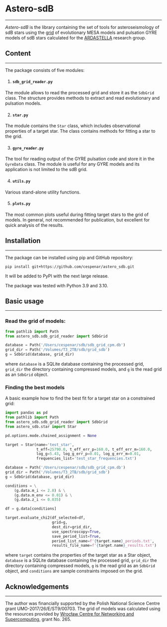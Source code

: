 # Astero-sdB

***
_Astero-sdB_ is the library containing the set of tools for
asteroseismology of sdB stars using the
[grid](https://sdb-grid-viewer.herokuapp.com) of evolutionary
MESA models and pulsation GYRE models of sdB stars calculated for
the [ARDASTELLA](https://ardastella.up.krakow.pl/) research group.

## Content

***
The package consists of five modules:

1. #### `sdb_grid_reader.py`
The module allows to read the processed grid and store it as the `SdbGrid`
class. The structure provides methods to extract and read evolutionary
and pulsation models.

2. #### `star.py`
The module contains the `Star` class, which includes observational properties
of a target star. The class contains methods for fitting a star to the grid.

3. #### `gyre_reader.py`
The tool for reading output of the GYRE pulsation code and store it in the
`GyreData` class. The module is useful for any GYRE models and its application
is not limited to the sdB grid.

4. #### `utils.py`
Various stand-alone utility functions.

5. #### `plots.py`
The most common plots useful during fitting target stars
to the grid of models. In general, not recommended for publication, but
excellent for quick analysis of the results.

## Installation

***
The package can be installed using pip and GitHub repository:

    pip install git+https://github.com/cespenar/astero_sdb.git

It will be added to PyPI with the next large release.

The package was tested with Python 3.9 and 3.10.

## Basic usage

***

### Read the grid of models:

```python
from pathlib import Path
from astero_sdb.sdb_grid_reader import SdbGrid

database = Path('/Users/cespenar/sdb/sdb_grid_cpm.db')
grid_dir = Path('/Volumes/T3_2TB/sdb/grid_sdb')
g = SdbGrid(database, grid_dir)
```

where `database` is a SQLite database containing the processed grid,
`grid_dir` the directory containing compressed models, and `g` is the read grid
as an `SdbGrid` object.

### Finding the best models

A basic example how to find the best fit for a target star on a constrained
grid:

```python
import pandas as pd
from pathlib import Path
from astero_sdb.sdb_grid_reader import SdbGrid
from astero_sdb.star import Star

pd.options.mode.chained_assignment = None

target = Star(name='test_star',
              t_eff=25790.0, t_eff_err_p=160.0, t_eff_err_m=160.0,
              log_g=5.43, log_g_err_p=0.01, log_g_err_m=0.01,
              frequencies_list='test_star_frequencies.txt')

database = Path('/Users/cespenar/sdb/sdb_grid_cpm.db')
grid_dir = Path('/Volumes/T3_2TB/sdb/grid_sdb')
g = SdbGrid(database, grid_dir)

conditions = \
    (g.data.m_i <= 2.0) & \
    (g.data.m_env <= 0.01) & \
    (g.data.z_i <= 0.035)

df = g.data[conditions]

target.evaluate_chi2(df_selected=df,
                     grid=g,
                     dest_dir=grid_dir,
                     use_spectroscopy=True,
                     save_period_list=True,
                     period_list_name=f'{target.name}_periods.txt',
                     results_file_name=f'{target.name}_results.txt')
```

where `target` contains the properties of the target star as a Star object,
`database` is a SQLite database containing the processed grid,
`grid_dir` the directory containing compressed models, `g` is the read grid
as an `SdbGrid` object, and `conditions` are sample constraints imposed on the
grid.

## Acknowledgements

***
The author was financially supported by the Polish National Science Centre
grant UMO-2017/26/E/ST9/00703. The grid of models was calculated using the
resources provided by
[Wrocław Centre for Networking and Supercomputing](https://www.wcss.pl/en/),
grant No. 265.
